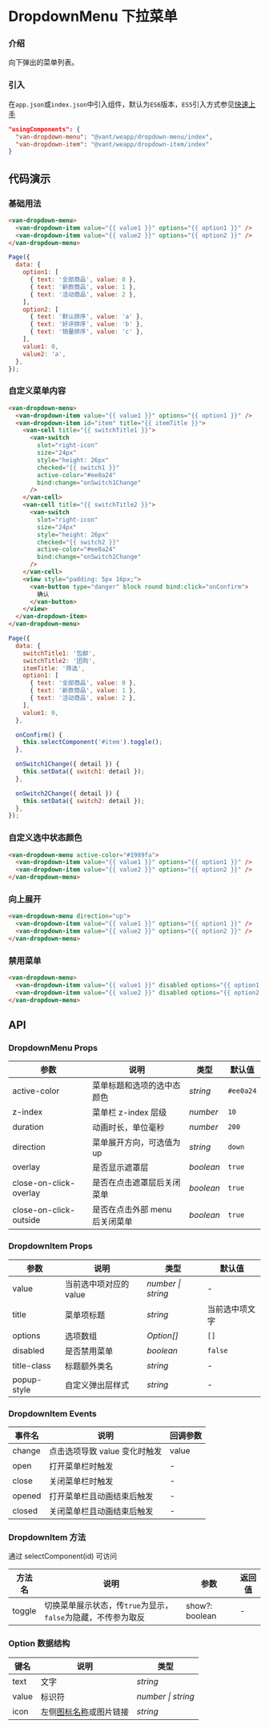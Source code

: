 # DropdownMenu 下拉菜单

### 介绍

向下弹出的菜单列表。

### 引入

在`app.json`或`index.json`中引入组件，默认为`ES6`版本，`ES5`引入方式参见[快速上手](#/quickstart)

```json
"usingComponents": {
  "van-dropdown-menu": "@vant/weapp/dropdown-menu/index",
  "van-dropdown-item": "@vant/weapp/dropdown-item/index"
}
```

## 代码演示

### 基础用法

```html
<van-dropdown-menu>
  <van-dropdown-item value="{{ value1 }}" options="{{ option1 }}" />
  <van-dropdown-item value="{{ value2 }}" options="{{ option2 }}" />
</van-dropdown-menu>
```

```js
Page({
  data: {
    option1: [
      { text: '全部商品', value: 0 },
      { text: '新款商品', value: 1 },
      { text: '活动商品', value: 2 },
    ],
    option2: [
      { text: '默认排序', value: 'a' },
      { text: '好评排序', value: 'b' },
      { text: '销量排序', value: 'c' },
    ],
    value1: 0,
    value2: 'a',
  },
});
```

### 自定义菜单内容

```html
<van-dropdown-menu>
  <van-dropdown-item value="{{ value1 }}" options="{{ option1 }}" />
  <van-dropdown-item id="item" title="{{ itemTitle }}">
    <van-cell title="{{ switchTitle1 }}">
      <van-switch
        slot="right-icon"
        size="24px"
        style="height: 26px"
        checked="{{ switch1 }}"
        active-color="#ee0a24"
        bind:change="onSwitch1Change"
      />
    </van-cell>
    <van-cell title="{{ switchTitle2 }}">
      <van-switch
        slot="right-icon"
        size="24px"
        style="height: 26px"
        checked="{{ switch2 }}"
        active-color="#ee0a24"
        bind:change="onSwitch2Change"
      />
    </van-cell>
    <view style="padding: 5px 16px;">
      <van-button type="danger" block round bind:click="onConfirm">
        确认
      </van-button>
    </view>
  </van-dropdown-item>
</van-dropdown-menu>
```

```js
Page({
  data: {
    switchTitle1: '包邮',
    switchTitle2: '团购',
    itemTitle: '筛选',
    option1: [
      { text: '全部商品', value: 0 },
      { text: '新款商品', value: 1 },
      { text: '活动商品', value: 2 },
    ],
    value1: 0,
  },

  onConfirm() {
    this.selectComponent('#item').toggle();
  },

  onSwitch1Change({ detail }) {
    this.setData({ switch1: detail });
  },

  onSwitch2Change({ detail }) {
    this.setData({ switch2: detail });
  },
});
```

### 自定义选中状态颜色

```html
<van-dropdown-menu active-color="#1989fa">
  <van-dropdown-item value="{{ value1 }}" options="{{ option1 }}" />
  <van-dropdown-item value="{{ value2 }}" options="{{ option2 }}" />
</van-dropdown-menu>
```

### 向上展开

```html
<van-dropdown-menu direction="up">
  <van-dropdown-item value="{{ value1 }}" options="{{ option1 }}" />
  <van-dropdown-item value="{{ value2 }}" options="{{ option2 }}" />
</van-dropdown-menu>
```

### 禁用菜单

```html
<van-dropdown-menu>
  <van-dropdown-item value="{{ value1 }}" disabled options="{{ option1 }}" />
  <van-dropdown-item value="{{ value2 }}" disabled options="{{ option2 }}" />
</van-dropdown-menu>
```

## API

### DropdownMenu Props

| 参数 | 说明 | 类型 | 默认值 |
| --- | --- | --- | --- |
| active-color | 菜单标题和选项的选中态颜色 | _string_ | `#ee0a24` |
| z-index | 菜单栏 z-index 层级 | _number_ | `10` |
| duration | 动画时长，单位毫秒 | _number_ | `200` |
| direction | 菜单展开方向，可选值为 up | _string_ | `down` |
| overlay | 是否显示遮罩层 | _boolean_ | `true` |
| close-on-click-overlay | 是否在点击遮罩层后关闭菜单 | _boolean_ | `true` |
| close-on-click-outside | 是否在点击外部 menu 后关闭菜单 | _boolean_ | `true` |

### DropdownItem Props

| 参数        | 说明                   | 类型               | 默认值         |
| ----------- | ---------------------- | ------------------ | -------------- |
| value       | 当前选中项对应的 value | _number \| string_ | -              |
| title       | 菜单项标题             | _string_           | 当前选中项文字 |
| options     | 选项数组               | _Option[]_         | `[]`           |
| disabled    | 是否禁用菜单           | _boolean_          | `false`        |
| title-class | 标题额外类名           | _string_           | -              |
| popup-style | 自定义弹出层样式       | _string_           | -              |

### DropdownItem Events

| 事件名 | 说明                          | 回调参数 |
| ------ | ----------------------------- | -------- |
| change | 点击选项导致 value 变化时触发 | value    |
| open   | 打开菜单栏时触发              | -        |
| close  | 关闭菜单栏时触发              | -        |
| opened | 打开菜单栏且动画结束后触发    | -        |
| closed | 关闭菜单栏且动画结束后触发    | -        |

### DropdownItem 方法

通过 selectComponent(id) 可访问

| 方法名 | 说明 | 参数 | 返回值 |
| --- | --- | --- | --- |
| toggle | 切换菜单展示状态，传`true`为显示，`false`为隐藏，不传参为取反 | show?: boolean | - |

### Option 数据结构

| 键名  | 说明                             | 类型               |
| ----- | -------------------------------- | ------------------ |
| text  | 文字                             | _string_           |
| value | 标识符                           | _number \| string_ |
| icon  | 左侧[图标名称](#/icon)或图片链接 | _string_           |

